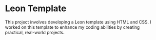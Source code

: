 # Leon Template
This project involves developing a Leon template using HTML and CSS. I worked on this template to enhance my coding abilities by creating practical, real-world projects.
